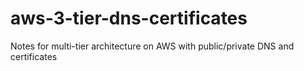 # aws-3-tier-dns-certificates
Notes for multi-tier architecture on AWS with public/private DNS and certificates
